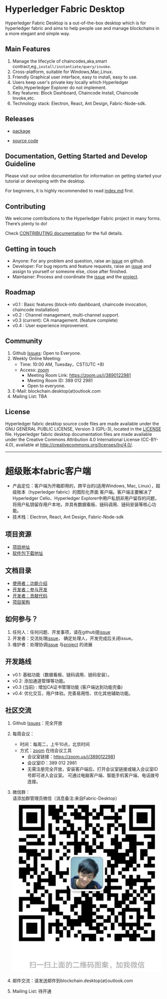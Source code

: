 # Hyperledger Fabric Desktop

Hyperledger Fabric Desktop is a out-of-the-box desktop which is for hyperledger fabric and aims to help people use
and manage blockchains in a more elegant and simple way.

## Main Features

1. Manage the lifecycle of chaincodes,aka,smart contract,eg.,`install/instantiate/query/invoke`.
2. Cross-platform, suitable for Windows,Mac,Linux.
3. Friendly Graphical user interface, easy to install, easy to use.
4. Users keep user's private key locally which Hyperledger Cello,Hyperledger Explorer do not implement.
5. Key features: Block Dashboard, Chaincode Install, Chaincode Invoke,etc.
6. Technology stack: Electron, React, Ant Design, Fabric-Node-sdk.

## Releases

- [package](https://github.com/blockchain-desktop/hyperledger-fabric-desktop/releases)

- [source code](https://github.com/blockchain-desktop/hyperledger-fabric-desktop)

## Documentation, Getting Started and Develop Guideline

Please visit our online documentation for information on getting started your tutorial or developing with the desktop.

For beginners, it is highly recommended to read [index.md](doc/doc-En/index-En.md) first.

## Contributing

We welcome contributions to the Hyperledger Fabric project in many forms. There’s plenty to do! 

Check [CONTRIBUTING documentation](doc/doc-En/CONTRIUTING-EN.md)  for the full details.

## Getting in touch

- Anyone: For any problem and question, raise an [issue](https://github.com/blockchain-desktop/hyperledger-fabric-desktop/issues) on github.
- Developer: For bug reports and feature requests, raise an [issue](https://github.com/blockchain-desktop/hyperledger-fabric-desktop/issues)
  and assign to yourself or someone else, close after finished.
- Maintainer: Process and coordinate the [issue](https://github.com/blockchain-desktop/hyperledger-fabric-desktop/issues) and the [project](https://github.com/blockchain-desktop/hyperledger-fabric-desktop/projects).

## Roadmap
- v0.1 : Basic features (block-info dashboard, chaincode invocation, chaincode installation)
- v0.2 : Channel management, multi-channel support.  
- v0.3 (current): CA management. (feature complete)
- v0.4 : User experience improvement.

## Community
1. Github [Issues](https://github.com/blockchain-desktop/hyperledger-fabric-desktop/issues): Open to Everyone.
1. Weekly Online Meeting:
    * Time: 10:00 AM, Tuesday，CST(UTC +8)
    * Access: [zoom](https://zoom.us/download#client_4meeting)
        * Meeting Room Link: https://zoom.us/j/3890122981
        * Meeting Room ID: 389 012 2981
        * Open to everyone.
1. E-Mail: blockchain.desktop(at)outlook.com
1. Mailing List: TBA

## License

Hyperledger fabric desktop source code files are made available under the GNU GENERAL PUBLIC LICENSE,
Version 3 (GPL-3), located in the [LICENSE](LICENSE) file. Hyperledger fabric desktop documentation 
files are made available under the Creative Commons Attribution 4.0 International License (CC-BY-4.0), 
available at http://creativecommons.org/licenses/by/4.0/.

---

# 超级账本fabric客户端

* 产品定位：客户端为开箱即用的，跨平台的(适用Windows, Mac, Linux），超级账本（hyperledger fabric）的图形化界面
客户端。客户端主要解决了Hyperledger Cello、Hyperledger Explorer中用户私钥非用户留存的问题，将用户私钥留存用户本地，并具有数据看板、链码调用、链码安装等核心功能。
* 技术栈：Electron, React, Ant Design, Fabric-Node-sdk  

## 项目资源
- [项目地址](https://github.com/blockchain-desktop/hyperledger-fabric-desktop)  
- [软件包下载地址](https://github.com/blockchain-desktop/hyperledger-fabric-desktop/releases)  

## 文档目录
* [使用者：功能介绍](doc/doc-Ch/tutorial-Ch.md)  
* [开发者：参与开发](doc/doc-Ch/coding-guidelines-Ch.md) 
* [开发者：贡献代码](doc/doc-Ch/CONTRIBUTING-Ch.md)   
* [项目架构](./doc/architect.md)  

## 如何参与？

1. 任何人：任何问题、开发事项，请在github提[issue](https://github.com/blockchain-desktop/hyperledger-fabric-desktop/issues)
2. 开发者：交流处理[issue](https://github.com/blockchain-desktop/hyperledger-fabric-desktop/issues)，
    确定处理人，开发完成后关闭issue。
3. 维护者：处理协调[issue](https://github.com/blockchain-desktop/hyperledger-fabric-desktop/issues)
    与[project](https://github.com/blockchain-desktop/hyperledger-fabric-desktop/projects)
    的进展

## 开发路线
* v0.1: 基础功能（数据看板、链码调用、链码安装）。
* v0.2: 添加通道管理等功能。
* v0.3 (当前) : 增加CA证书管理功能 (客户端达到功能完备)
* v0.4: 优化交互，用户体验。完善易用性、优化其他辅助功能。

## 社区交流

1. Github [Issues](https://github.com/blockchain-desktop/hyperledger-fabric-desktop/issues)：完全开放
    
1. 每周会议：
    * 时间：每周二，上午10点，北京时间
    * 方式：[zoom](https://zoom.us/download#client_4meeting) 在线会议工具
        * 会议室链接：https://zoom.us/j/3890122981   
        * 会议室ID：389 012 2981  
        * 无需注册完全开放，安装客户端后，打开会议室链接或输入会议室ID号即可进入会议室。
        可通过电脑客户端、智能手机客户端、电话拨号连接。

1. 微信群：  
请添加群管理员微信（消息备注:来自Fabric-Desktop）
![wechat](doc/img/img-Ch/wechat-admin.jpeg)

1. 邮件交流：请发送邮件到blockchain.desktop(at)outlook.com

1. Mailing List: 待开通



